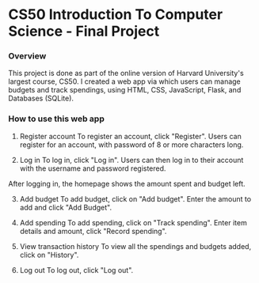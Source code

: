 # CS50 Introduction To Computer Science - Final Project

### Overview
This project is done as part of the online version of Harvard University's largest course, CS50.
I created a web app via which users can manage budgets and track spendings, using HTML, CSS, JavaScript, Flask, and Databases (SQLite).

### How to use this web app
1. Register account
To register an account, click "Register".
Users can register for an account, with password of 8 or more characters long.

2. Log in
To log in, click "Log in".
Users can then log in to their account with the username and password registered.

After logging in, the homepage shows the amount spent and budget left.

3. Add budget
To add budget, click on "Add budget".
Enter the amount to add and click "Add Budget".

4. Add spending
To add spending, click on "Track spending".
Enter item details and amount, click "Record spending".

5. View transaction history
To view all the spendings and budgets added, click on "History".

6. Log out
To log out, click "Log out".
